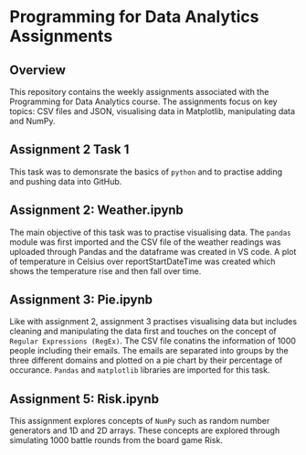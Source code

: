 # Programming for Data Analytics Assignments

## Overview
This repository contains the weekly assignments associated with the Programming for Data Analytics course. The assignments focus on key topics: CSV files and JSON, visualising data in Matplotlib, manipulating data and NumPy.

## Assignment 2 Task 1
This task was to demonsrate the basics of `python` and to practise adding and pushing data into GitHub.

## Assignment 2: Weather.ipynb
The main objective of this task was to practise visualising data. The `pandas` module was first imported and the CSV file of the weather readings was uploaded through Pandas and the dataframe was created in VS code. A plot of temperature in Celsius over reportStartDateTime was created which shows the temperature rise and then fall over time.

## Assignment 3: Pie.ipynb
Like with assignment 2, assignment 3 practises visualising data but includes cleaning and manipulating the data first and touches on the concept of `Regular Expressions (RegEx)`. The CSV file conatins the information of 1000 people including their emails. The emails are separated into groups by the three different domains and plotted on a pie chart by their percentage of occurance. `Pandas` and `matplotlib` libraries are imported for this task.

## Assignment 5: Risk.ipynb
This assignment explores concepts of `NumPy` such as random number generators and 1D and 2D arrays. These concepts are explored through simulating 1000 battle rounds from the board game Risk.
